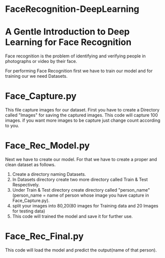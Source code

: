 # FaceRecognition-DeepLearning

# A Gentle Introduction to Deep Learning for Face Recognition

Face recognition is the problem of identifying and verifying people in photographs or video by their face.

For performing Face Recognition first we have to train our model and for training our we need Datasets.

# Face_Capture.py
This file capture images for our dataset.
First you have to create a Directory called "Images" for saving the captured images.
This code will capture 100 images. if you want more images to be capture just change count according to you.


# Face_Rec_Model.py
Next we have to create our model.
For that we have to create a proper and clean dataset as follows.

1. Create a directory naming Datasets.
2. In Datasets directory create two more directory called Train & Test Respectively.
3. Under Train & Test directory create directory called "person_name"(person_name = name of person whose image you have capture in Face_Capture.py). 
4. split your images into 80,20(80 images for Training data and 20 Images for testing data)
5. This code will trained the model and save it for further use.


# Face_Rec_Final.py
This code will load the model and predict the output(name of that person).

